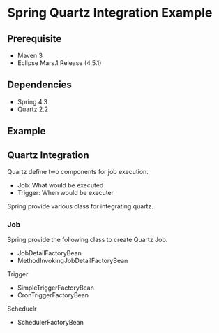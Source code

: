 # Spring Quartz Integration Example 

## Prerequisite
* Maven 3
* Eclipse Mars.1 Release (4.5.1)

## Dependencies
* Spring 4.3
* Quartz 2.2

## Example 

## Quartz Integration

Quartz define two components for job execution.
* Job: What would be executed
* Trigger: When would be executer

Spring provide various class for integrating quartz.

### Job
Spring provide the following class to create Quartz Job.
* JobDetailFactoryBean
* MethodInvokingJobDetailFactoryBean

Trigger
* SimpleTriggerFactoryBean
* CronTriggerFactoryBean

Scheduelr 
* SchedulerFactoryBean

